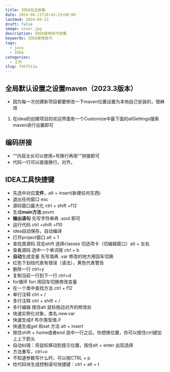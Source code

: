 ```yaml
---
title: IDEA玩法收集
date: 2024-04-11T10:43:23+08:00
lastmod: 2024-04-13
draft: false
image: cover.jpg
description: IDEA使用技巧收集
keywords: IDEA使用技巧
tags:
  - java
  - IDEA
categories:
  - 工作
slug: 745f511a
---
```


## 全局默认设置之设置maven（2023.3版本）
- 因为每一次创建新项目都要修改一下maven位置设置为本地自己安装的，很麻烦
1. 在idea的创建项目的欢迎界面有一个Customize中最下面的allSettings搜索maven进行设置即可
## 编码拼接
- ""内容太长可以使用+号换行再用""拼接即可
- 代码一行可以直接换行，对齐。
## IDEA工具快捷键
- 先选中对应**文件**，alt + insert(新建任何东西) 
- 退出任何窗口 esc
- 源码窗口最大化 ctrl + shift +f12
- 生成**main方法** psvm
- **输出语句** 先写字符串再 .sout 即可
- 运行代码 ctrl +shift +f10
- idea自动保存，自动编译
- 打开project窗口 alt + 1
- 查找类源码 双击shift 选择classes 切选项卡（切编辑窗口）alt + 左右
- 查看源码 选中一个单词按 ctrl + b
- **自动**生成变量 先写值再 .var 修改的地方用回车切换
- 红色下划线代表有错误（语法），黄色代表警告
- 删除一行 ctrl+y
- 复制当前一行到下一行 ctrl+d
- for循环 fori 用回车切换修改变量
- 在一个类中查找方法 ctrl + f12
- 单行注释 ctrl + /
- 多行注释 ctrl + shift  + /
- 多行编辑 按住alt 鼠标拖动对齐的修改处
- 快速实例化对象，类名.new.var
- 快速生成if 布尔类型值.if
- 快速生成get 和set 方法 alt + insert 
- 按住shift + home或者end 选中一行之后，你想换位置，你可以按住ctrl键加上上下箭头
- 自动纠错：将鼠标移动到提示位置，按住alt + enter 出现选择
- 方法重写，ctrl+o
- 不知道参数写什么时，可以按CTRL + p
- 给代码块生成控制语句快捷键：ctrl + alt + t

